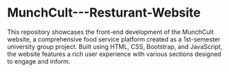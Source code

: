 # MunchCult---Resturant-Website
This repository showcases the front-end development of the MunchCult website, a comprehensive food service platform created as a 1st-semester university group project. Built using HTML, CSS, Bootstrap, and JavaScript, the website features a rich user experience with various sections designed to engage and inform.
